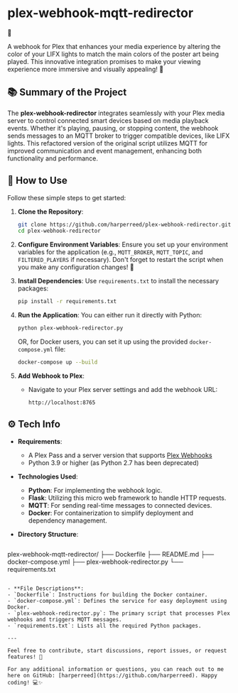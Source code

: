 # plex-webhook-mqtt-redirector
 🚀

A webhook for Plex that enhances your media experience by altering the color of your LIFX lights to match the main colors of the poster art being played. This innovative integration promises to make your viewing experience more immersive and visually appealing! 🎉

## 📚 Summary of the Project

The **plex-webhook-redirector** integrates seamlessly with your Plex media server to control connected smart devices based on media playback events. Whether it's playing, pausing, or stopping content, the webhook sends messages to an MQTT broker to trigger compatible devices, like LIFX lights. This refactored version of the original script utilizes MQTT for improved communication and event management, enhancing both functionality and performance.

## 🌟 How to Use

Follow these simple steps to get started:

1. **Clone the Repository**:
   ```bash
   git clone https://github.com/harperreed/plex-webhook-redirector.git
   cd plex-webhook-redirector
   ```

2. **Configure Environment Variables**:
   Ensure you set up your environment variables for the application (e.g., `MQTT_BROKER`, `MQTT_TOPIC`, and `FILTERED_PLAYERS` if necessary). Don't forget to restart the script when you make any configuration changes! 🔧

3. **Install Dependencies**:
   Use `requirements.txt` to install the necessary packages:
   ```bash
   pip install -r requirements.txt
   ```

4. **Run the Application**:
   You can either run it directly with Python:
   ```bash
   python plex-webhook-redirector.py
   ```
   OR, for Docker users, you can set it up using the provided `docker-compose.yml` file:
   ```bash
   docker-compose up --build
   ```

5. **Add Webhook to Plex**:
   - Navigate to your Plex server settings and add the webhook URL:
     ```
     http://localhost:8765
     ```

## ⚙️ Tech Info

- **Requirements**:
  - A Plex Pass and a server version that supports [Plex Webhooks](https://support.plex.tv/hc/en-us/articles/115002267687-Webhooks)
  - Python 3.9 or higher (as Python 2.7 has been deprecated)

- **Technologies Used**:
  - **Python**: For implementing the webhook logic.
  - **Flask**: Utilizing this micro web framework to handle HTTP requests.
  - **MQTT**: For sending real-time messages to connected devices.
  - **Docker**: For containerization to simplify deployment and dependency management.

- **Directory Structure**:
  ```
plex-webhook-mqtt-redirector/
  ├── Dockerfile
  ├── README.md
  ├── docker-compose.yml
  ├── plex-webhook-redirector.py
  └── requirements.txt
  ```

- **File Descriptions**:
  - `Dockerfile`: Instructions for building the Docker container.
  - `docker-compose.yml`: Defines the service for easy deployment using Docker.
  - `plex-webhook-redirector.py`: The primary script that processes Plex webhooks and triggers MQTT messages.
  - `requirements.txt`: Lists all the required Python packages.

---

Feel free to contribute, start discussions, report issues, or request features! 🌈 

For any additional information or questions, you can reach out to me here on GitHub: [harperreed](https://github.com/harperreed). Happy coding! 💻✨
